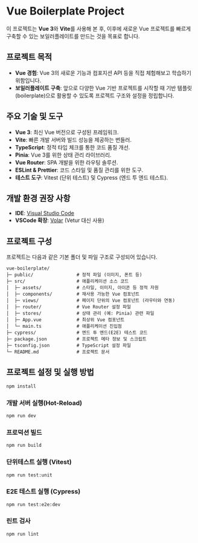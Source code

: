 # Vue Boilerplate Project

이 프로젝트는 **Vue 3**와 **Vite**를 사용해 본 후, 이후에 새로운 Vue 프로젝트를 빠르게 구축할 수 있는 보일러플레이트를 만드는 것을 목표로 합니다.

## 프로젝트 목적

- **Vue 경험**: Vue 3의 새로운 기능과 컴포지션 API 등을 직접 체험해보고 학습하기 위함입니다.
- **보일러플레이트 구축**: 앞으로 다양한 Vue 기반 프로젝트를 시작할 때 기반 템플릿(boilerplate)으로 활용할 수 있도록 프로젝트 구조와 설정을 정립합니다.

## 주요 기술 및 도구

- **Vue 3**: 최신 Vue 버전으로 구성된 프레임워크.
- **Vite**: 빠른 개발 서버와 빌드 성능을 제공하는 번들러.
- **TypeScript**: 정적 타입 체크를 통한 코드 품질 개선.
- **Pinia**: Vue 3를 위한 상태 관리 라이브러리.
- **Vue Router**: SPA 개발을 위한 라우팅 솔루션.
- **ESLint & Prettier**: 코드 스타일 및 품질 관리를 위한 도구.
- **테스트 도구**: Vitest (단위 테스트) 및 Cypress (엔드 투 엔드 테스트).

## 개발 환경 권장 사항

- **IDE**: [Visual Studio Code](https://code.visualstudio.com/)
- **VSCode 확장**: [Volar](https://marketplace.visualstudio.com/items?itemName=Vue.volar) (Vetur 대신 사용)

## 프로젝트 구성

프로젝트는 다음과 같은 기본 폴더 및 파일 구조로 구성되어 있습니다.

```
vue-boilerplate/
├─ public/                # 정적 파일 (이미지, 폰트 등)
├─ src/                   # 애플리케이션 소스 코드
│  ├─ assets/             # 스타일, 이미지, 아이콘 등 정적 자원
│  ├─ components/         # 재사용 가능한 Vue 컴포넌트
│  ├─ views/              # 페이지 단위의 Vue 컴포넌트 (라우터와 연동)
│  ├─ router/             # Vue Router 설정 파일
│  ├─ stores/             # 상태 관리 (예: Pinia) 관련 파일
│  ├─ App.vue             # 최상위 Vue 컴포넌트
│  └─ main.ts             # 애플리케이션 진입점
├─ cypress/               # 엔드 투 엔드(E2E) 테스트 코드
├─ package.json           # 프로젝트 메타 정보 및 스크립트
├─ tsconfig.json          # TypeScript 설정 파일
└─ README.md              # 프로젝트 문서
```

## 프로젝트 설정 및 실행 방법

```sh
npm install
```

### 개발 서버 실행(Hot-Reload)

```sh
npm run dev
```

### 프로덕션 빌드

```sh
npm run build
```

### 단위테스트 실행 (Vitest)

```sh
npm run test:unit
```

### E2E 테스트 실행 (Cypress)

```sh
npm run test:e2e:dev
```

### 린트 검사

```sh
npm run lint
```
